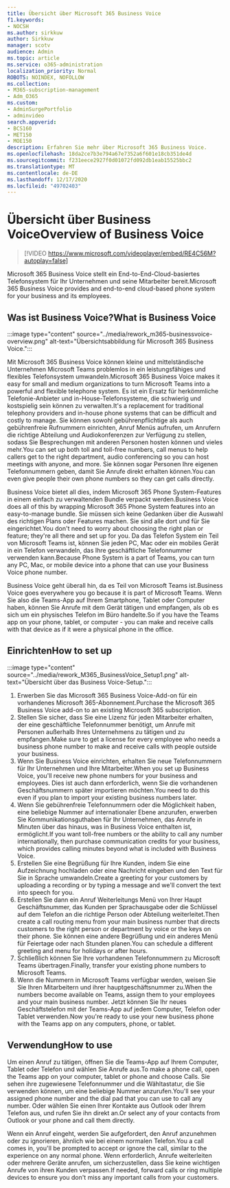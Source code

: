 ```yaml
---
title: Übersicht über Microsoft 365 Business Voice
f1.keywords:
- NOCSH
ms.author: sirkkuw
author: Sirkkuw
manager: scotv
audience: Admin
ms.topic: article
ms.service: o365-administration
localization_priority: Normal
ROBOTS: NOINDEX, NOFOLLOW
ms.collection:
- M365-subscription-management
- Adm_O365
ms.custom:
- AdminSurgePortfolio
- adminvideo
search.appverid:
- BCS160
- MET150
- MOE150
description: Erfahren Sie mehr über Microsoft 365 Business Voice.
ms.openlocfilehash: 18da2ce7b3e794a67e7352a6f601e18cb351de4d
ms.sourcegitcommit: f231eece2927f0d01072fd092db1eab15525bbc2
ms.translationtype: MT
ms.contentlocale: de-DE
ms.lasthandoff: 12/17/2020
ms.locfileid: "49702403"
---
```

# <a name="overview-of-business-voice"></a><span data-ttu-id="97be4-103">Übersicht über Business Voice</span><span class="sxs-lookup"><span data-stu-id="97be4-103">Overview of Business Voice</span></span>

> [!VIDEO https://www.microsoft.com/videoplayer/embed/RE4C56M?autoplay=false]

<span data-ttu-id="97be4-104">Microsoft 365 Business Voice stellt ein End-to-End-Cloud-basiertes Telefonsystem für Ihr Unternehmen und seine Mitarbeiter bereit.</span><span class="sxs-lookup"><span data-stu-id="97be4-104">Microsoft 365 Business Voice provides and end-to-end cloud-based phone system for your business and its employees.</span></span>

## <a name="what-is-business-voice"></a><span data-ttu-id="97be4-105">Was ist Business Voice?</span><span class="sxs-lookup"><span data-stu-id="97be4-105">What is Business Voice</span></span>

:::image type="content" source="../media/rework_m365-businessvoice-overview.png" alt-text="Übersichtsabbildung für Microsoft 365 Business Voice.":::

<span data-ttu-id="97be4-107">Mit Microsoft 365 Business Voice können kleine und mittelständische Unternehmen Microsoft Teams problemlos in ein leistungsfähiges und flexibles Telefonsystem umwandeln.</span><span class="sxs-lookup"><span data-stu-id="97be4-107">Microsoft 365 Business Voice makes it easy for small and medium organizations to turn Microsoft Teams into a powerful and flexible telephone system.</span></span> <span data-ttu-id="97be4-108">Es ist ein Ersatz für herkömmliche Telefonie-Anbieter und in-House-Telefonsysteme, die schwierig und kostspielig sein können zu verwalten.</span><span class="sxs-lookup"><span data-stu-id="97be4-108">It's a replacement for traditional telephony providers and in-house phone systems that can be difficult and costly to manage.</span></span> <span data-ttu-id="97be4-109">Sie können sowohl gebührenpflichtige als auch gebührenfreie Rufnummern einrichten, Anruf Menüs aufrufen, um Anrufern die richtige Abteilung und Audiokonferenzen zur Verfügung zu stellen, sodass Sie Besprechungen mit anderen Personen hosten können und vieles mehr.</span><span class="sxs-lookup"><span data-stu-id="97be4-109">You can set up both toll and toll-free numbers, call menus to help callers get to the right department, audio conferencing so you can host meetings with anyone, and more.</span></span> <span data-ttu-id="97be4-110">Sie können sogar Personen Ihre eigenen Telefonnummern geben, damit Sie Anrufe direkt erhalten können.</span><span class="sxs-lookup"><span data-stu-id="97be4-110">You can even give people their own phone numbers so they can get calls directly.</span></span>

<span data-ttu-id="97be4-111">Business Voice bietet all dies, indem Microsoft 365 Phone System-Features in einem einfach zu verwaltenden Bundle verpackt werden.</span><span class="sxs-lookup"><span data-stu-id="97be4-111">Business Voice does all of this by wrapping Microsoft 365 Phone System features into an easy-to-manage bundle.</span></span> <span data-ttu-id="97be4-112">Sie müssen sich keine Gedanken über die Auswahl des richtigen Plans oder Features machen. Sie sind alle dort und für Sie eingerichtet.</span><span class="sxs-lookup"><span data-stu-id="97be4-112">You don't need to worry about choosing the right plan or feature; they're all there and set up for you.</span></span> <span data-ttu-id="97be4-113">Da das Telefon System ein Teil von Microsoft Teams ist, können Sie jeden PC, Mac oder ein mobiles Gerät in ein Telefon verwandeln, das Ihre geschäftliche Telefonnummer verwenden kann.</span><span class="sxs-lookup"><span data-stu-id="97be4-113">Because Phone System is a part of Teams, you can turn any PC, Mac, or mobile device into a phone that can use your Business Voice phone number.</span></span>

<span data-ttu-id="97be4-114">Business Voice geht überall hin, da es Teil von Microsoft Teams ist.</span><span class="sxs-lookup"><span data-stu-id="97be4-114">Business Voice goes everywhere you go because it is part of Microsoft Teams.</span></span> <span data-ttu-id="97be4-115">Wenn Sie also die Teams-App auf Ihrem Smartphone, Tablet oder Computer haben, können Sie Anrufe mit dem Gerät tätigen und empfangen, als ob es sich um ein physisches Telefon im Büro handelte.</span><span class="sxs-lookup"><span data-stu-id="97be4-115">So if you have the Teams app on your phone, tablet, or computer - you can make and receive calls with that device as if it were a physical phone in the office.</span></span>

## <a name="how-to-set-up"></a><span data-ttu-id="97be4-116">Einrichten</span><span class="sxs-lookup"><span data-stu-id="97be4-116">How to set up</span></span>

:::image type="content" source="../media/rework_M365_BusinessVoice_Setup1.png" alt-text="Übersicht über das Business Voice-Setup.":::

1. <span data-ttu-id="97be4-118">Erwerben Sie das Microsoft 365 Business Voice-Add-on für ein vorhandenes Microsoft 365-Abonnement.</span><span class="sxs-lookup"><span data-stu-id="97be4-118">Purchase the Microsoft 365 Business Voice add-on to an existing Microsoft 365 subscription.</span></span>
1. <span data-ttu-id="97be4-119">Stellen Sie sicher, dass Sie eine Lizenz für jeden Mitarbeiter erhalten, der eine geschäftliche Telefonnummer benötigt, um Anrufe mit Personen außerhalb Ihres Unternehmens zu tätigen und zu empfangen.</span><span class="sxs-lookup"><span data-stu-id="97be4-119">Make sure to get a license for every employee who needs a business phone number to make and receive calls with people outside your business.</span></span>
1. <span data-ttu-id="97be4-120">Wenn Sie Business Voice einrichten, erhalten Sie neue Telefonnummern für Ihr Unternehmen und Ihre Mitarbeiter.</span><span class="sxs-lookup"><span data-stu-id="97be4-120">When you set up Business Voice, you'll receive new phone numbers for your business and employees.</span></span> <span data-ttu-id="97be4-121">Dies ist auch dann erforderlich, wenn Sie die vorhandenen Geschäftsnummern später importieren möchten.</span><span class="sxs-lookup"><span data-stu-id="97be4-121">You need to do this even if you plan to import your existing business numbers later.</span></span>
1. <span data-ttu-id="97be4-122">Wenn Sie gebührenfreie Telefonnummern oder die Möglichkeit haben, eine beliebige Nummer auf internationaler Ebene anzurufen, erwerben Sie Kommunikationsguthaben für Ihr Unternehmen, das Anrufe in Minuten über das hinaus, was in Business Voice enthalten ist, ermöglicht.</span><span class="sxs-lookup"><span data-stu-id="97be4-122">If you want toll-free numbers or the ability to call any number internationally, then purchase communication credits for your business, which provides calling minutes beyond what is included with Business Voice.</span></span>
1. <span data-ttu-id="97be4-123">Erstellen Sie eine Begrüßung für Ihre Kunden, indem Sie eine Aufzeichnung hochladen oder eine Nachricht eingeben und den Text für Sie in Sprache umwandeln.</span><span class="sxs-lookup"><span data-stu-id="97be4-123">Create a greeting for your customers by uploading a recording or by typing a message and we'll convert the text into speech for you.</span></span>
1. <span data-ttu-id="97be4-124">Erstellen Sie dann ein Anruf Weiterleitungs Menü von Ihrer Haupt Geschäftsnummer, das Kunden per Sprachausgabe oder die Schlüssel auf dem Telefon an die richtige Person oder Abteilung weiterleitet.</span><span class="sxs-lookup"><span data-stu-id="97be4-124">Then create a call routing menu from your main business number that directs customers to the right person or department by voice or the keys on their phone.</span></span> <span data-ttu-id="97be4-125">Sie können eine andere Begrüßung und ein anderes Menü für Feiertage oder nach Stunden planen.</span><span class="sxs-lookup"><span data-stu-id="97be4-125">You can schedule a different greeting and menu for holidays or after hours.</span></span>
1. <span data-ttu-id="97be4-126">Schließlich können Sie Ihre vorhandenen Telefonnummern zu Microsoft Teams übertragen.</span><span class="sxs-lookup"><span data-stu-id="97be4-126">Finally, transfer your existing phone numbers to Microsoft Teams.</span></span>
1. <span data-ttu-id="97be4-127">Wenn die Nummern in Microsoft Teams verfügbar werden, weisen Sie Sie Ihren Mitarbeitern und ihrer hauptgeschäftsnummer zu.</span><span class="sxs-lookup"><span data-stu-id="97be4-127">When the numbers become available on Teams, assign them to your employees and your main business number.</span></span> <span data-ttu-id="97be4-128">Jetzt können Sie Ihr neues Geschäftstelefon mit der Teams-App auf jedem Computer, Telefon oder Tablet verwenden.</span><span class="sxs-lookup"><span data-stu-id="97be4-128">Now you're ready to use your new business phone with the Teams app on any computers, phone, or tablet.</span></span>

## <a name="how-to-use"></a><span data-ttu-id="97be4-129">Verwendung</span><span class="sxs-lookup"><span data-stu-id="97be4-129">How to use</span></span>

<span data-ttu-id="97be4-130">Um einen Anruf zu tätigen, öffnen Sie die Teams-App auf Ihrem Computer, Tablet oder Telefon und wählen Sie Anrufe aus.</span><span class="sxs-lookup"><span data-stu-id="97be4-130">To make a phone call, open the Teams app on your computer, tablet or phone and choose Calls.</span></span> <span data-ttu-id="97be4-131">Sie sehen ihre zugewiesene Telefonnummer und die Wähltastatur, die Sie verwenden können, um eine beliebige Nummer anzurufen.</span><span class="sxs-lookup"><span data-stu-id="97be4-131">You'll see your assigned phone number and the dial pad that you can use to call any number.</span></span> <span data-ttu-id="97be4-132">Oder wählen Sie einen Ihrer Kontakte aus Outlook oder Ihrem Telefon aus, und rufen Sie ihn direkt an.</span><span class="sxs-lookup"><span data-stu-id="97be4-132">Or select any of your contacts from Outlook or your phone and call them directly.</span></span>

<span data-ttu-id="97be4-133">Wenn ein Anruf eingeht, werden Sie aufgefordert, den Anruf anzunehmen oder zu ignorieren, ähnlich wie bei einem normalen Telefon.</span><span class="sxs-lookup"><span data-stu-id="97be4-133">You a call comes in, you'll be prompted to accept or ignore the call, similar to the experience on any normal phone.</span></span> <span data-ttu-id="97be4-134">Wenn erforderlich, Anrufe weiterleiten oder mehrere Geräte anrufen, um sicherzustellen, dass Sie keine wichtigen Anrufe von ihren Kunden verpassen.</span><span class="sxs-lookup"><span data-stu-id="97be4-134">If needed, forward calls or ring multiple devices to ensure you don't miss any important calls from your customers.</span></span>